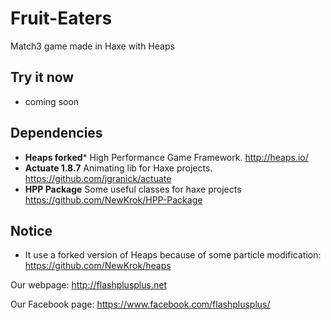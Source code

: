 # Fruit-Eaters
Match3 game made in Haxe with Heaps

## Try it now
- coming soon

## Dependencies
- **Heaps forked*** High Performance Game Framework. http://heaps.io/
- **Actuate 1.8.7** Animating lib for Haxe projects. https://github.com/jgranick/actuate
- **HPP Package** Some useful classes for haxe projects https://github.com/NewKrok/HPP-Package

## Notice
- It use a forked version of Heaps because of some particle modification: https://github.com/NewKrok/heaps

Our webpage:
http://flashplusplus.net

Our Facebook page:
https://www.facebook.com/flashplusplus/
